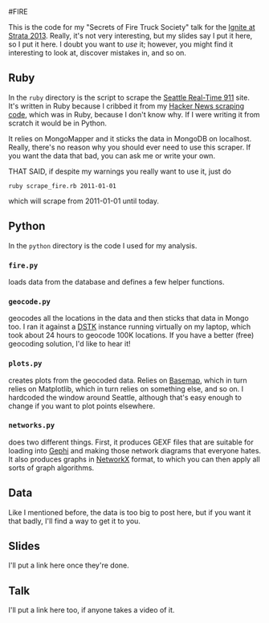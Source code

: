 #FIRE

This is the code for my "Secrets of Fire Truck Society" talk for the [Ignite at Strata 2013](http://strataconf.com/strata2013/public/schedule/detail/28194).  Really, it's not very interesting, but my slides say I put it here, so I put it here.  I doubt you want to *use* it; however, you might find it interesting to look at, discover mistakes in, and so on.

## Ruby

In the `ruby` directory is the script to scrape the [Seattle Real-Time 911](http://www2.seattle.gov/fire/realtime911/getDatePubTab.asp) site.  It's written in Ruby because I cribbed it from my [Hacker News scraping code](https://github.com/joelgrus/hackernews), which was in Ruby, because I don't know why.  If I were writing it from scratch it would be in Python.

It relies on MongoMapper and it sticks the data in MongoDB on localhost.  Really, there's no reason why you should ever need to use this scraper.  If you want the data that bad, you can ask me or write your own.

THAT SAID, if despite my warnings you really want to use it, just do

    ruby scrape_fire.rb 2011-01-01

which will scrape from 2011-01-01 until today.  

## Python

In the `python` directory is the code I used for my analysis.  

### `fire.py` 

loads data from the database and defines a few helper functions.  

### `geocode.py` 

geocodes all the locations in the data and then sticks that data in Mongo too.  I ran it against a [DSTK](http://www.datasciencetoolkit.org/) instance running virtually on my laptop, which took about 24 hours to geocode 100K locations.  If you have a better (free) geocoding solution, I'd like to hear it!

### `plots.py`

creates plots from the geocoded data.  Relies on [Basemap](http://matplotlib.org/basemap/), which in turn relies on Matplotlib, which in turn relies on something else, and so on.  I hardcoded the window around Seattle, although that's easy enough to change if you want to plot points elsewhere.

### `networks.py`

does two different things.  First, it produces GEXF files that are suitable for loading into [Gephi](https://gephi.org/) and making those network diagrams that everyone hates.  It also produces graphs in [NetworkX](http://networkx.github.com/) format, to which you can then apply all sorts of graph algorithms.

## Data

Like I mentioned before, the data is too big to post here, but if you want it that badly, I'll find a way to get it to you.

## Slides

I'll put a link here once they're done.

## Talk

I'll put a link here too, if anyone takes a video of it.